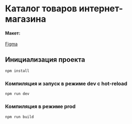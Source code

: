# Каталог товаров интернет-магазина

#### Макет: 
[Figma](https://www.figma.com/file/uBaU2XAC6gZqtshk59mMHL)

## Инициализация проекта

```sh
npm install
```

### Компиляция и запуск в режиме dev с hot-reload

```sh
npm run dev
```

### Компиляция в режиме prod

```sh
npm run build
```
